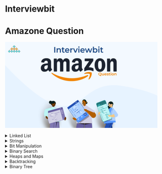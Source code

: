 # Interviewbit
# Amazone Question

![InerviewBit ](InerviewBit.png)


<details>
<summary> Linked List</summary>

| #   | Problem                                                                                 | Companies              | Topic       | Language                                                                                                                                        |
|-----|-----------------------------------------------------------------------------------------|------------------------|-------------|-------------------------------------------------------------------------------------------------------------------------------------------------|
| 1   | [Merge Two Sorted Lists](https://www.interviewbit.com/problems/merge-two-sorted-lists/) | Microsoft Amazon Yahoo | Linked List | [java](https://github.com/EbrahimMohamed2611/Interviewbit/blob/main/src/main/java/com/interviewbit/amazone/linkedList/MergeTwoSortedLists.java) |

</details>

<details>
<summary> Strings </summary>

| #   | Problem                                                                                               | Companies                | Topic  | Language                                                                                                                                              |
|-----|-------------------------------------------------------------------------------------------------------|--------------------------|--------|-------------------------------------------------------------------------------------------------------------------------------------------------------|
| 1   | [Longest Palindromic Substring](https://www.interviewbit.com/problems/longest-palindromic-substring/) | Amazon Microsoft Groupon | String | [java](hhttps://github.com/EbrahimMohamed2611/Interviewbit/blob/main/src/main/java/com/interviewbit/amazone/strings/LongestPalindromicSubstring.java) |

</details>
<details>
<summary> Bit Manipulation </summary>

| #   | Problem                                                               | Companies                                            | Topic            | Language                                                                                                                                        |
|-----|-----------------------------------------------------------------------|------------------------------------------------------|------------------|-------------------------------------------------------------------------------------------------------------------------------------------------|
| 1   | [Single Number](https://www.interviewbit.com/problems/single-number/) | Amazon Sharechat Toppr Uber Technologies Inc Twitter | Bit Manipulation | [java](https://github.com/EbrahimMohamed2611/Interviewbit/blob/main/src/main/java/com/interviewbit/amazone/linkedList/MergeTwoSortedLists.java) |

</details>

<details>
<summary> Binary Search </summary>

| #   | Problem                                                                                           | Companies                        | Topic         | Language                                                                                                                                               |
|-----|---------------------------------------------------------------------------------------------------|----------------------------------|---------------|--------------------------------------------------------------------------------------------------------------------------------------------------------|
| 1   | [Rotated Sorted Array Search](https://www.interviewbit.com/problems/rotated-sorted-array-search/) | Facebook Google Microsoft Amazon | Binary Search | [java](https://github.com/EbrahimMohamed2611/Interviewbit/blob/main/src/main/java/com/interviewbit/amazone/binarySearch/RotatedSortedArraySearch.java) |

</details>

<details>
<summary> Heaps and Maps </summary>

| #   | Problem                                                                         | Companies                 | Topic          | Language |
|-----|---------------------------------------------------------------------------------|---------------------------|----------------|----------|
| 1   | [K Largest Elements](https://www.interviewbit.com/problems/k-largest-elements/) | Amazon Delhivery Flipkart | Heaps And Maps | [java]() |

</details>

<details>
<summary> Backtracking </summary>

| #   | Problem                                                                         | Companies        | Topic        | Language |
|-----|---------------------------------------------------------------------------------|------------------|--------------|----------|
| 1   | [Sub set](https://www.interviewbit.com/problems/subset/)                        | Amazon Microsoft | Backtracking | [java]() |
| 2   | [Sub set Without Duplicate ](https://www.interviewbit.com/problems/subsets-ii/) | Amazon Microsoft | Backtracking | [java]() |

</details>
<details>
<summary> Binary Tree </summary>

| #   | Problem                                                                                             | Companies                              | Topic       | Language |
|-----|-----------------------------------------------------------------------------------------------------|----------------------------------------|-------------|----------|
| 1   | [Symmetric Binary Tree](https://www.interviewbit.com/problems/symmetric-binary-tree/)               | Amazon Zomato                          | Binary Tree | [java]() |
| 2   | [Least Common Ancestor](https://www.interviewbit.com/problems/symmetric-binary-tree/)               | Facebook Adobe Microsoft Amazon Google | Binary Tree | [java]() |
| 3   | [Sorted Array To Balanced BST](https://www.interviewbit.com/problems/sorted-array-to-balanced-bst/) | VMWare Amazon                          | Binary Tree | [java]() |
| 4   | [Valid Binary Search Tree](https://www.interviewbit.com/problems/sorted-array-to-balanced-bst/)     | Amazon Facebook                        | Binary Tree | [java]() |

</details>
